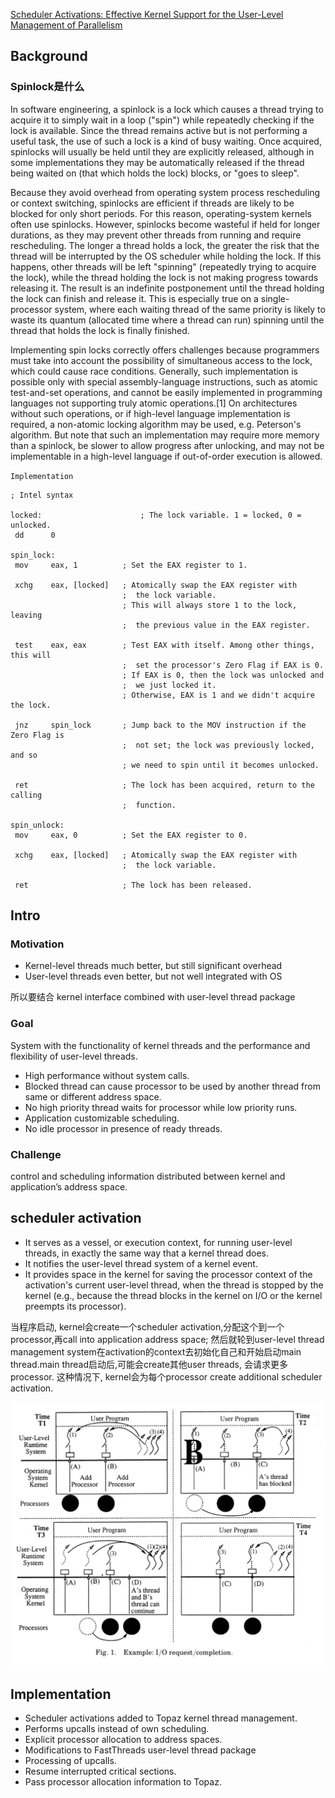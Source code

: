 [Scheduler Activations: Effective Kernel Support for the User-Level Management of Parallelism](https://www.google.com/url?sa=t&rct=j&q=&esrc=s&source=web&cd=1&cad=rja&uact=8&ved=0ahUKEwiGrszAvP3KAhUJ2GMKHUrvCeYQFggcMAA&url=http%3A%2F%2Fflint.cs.yale.edu%2Fcs422%2Fdoc%2Fsched-act.pdf&usg=AFQjCNHi1SVJZF7T6nSUNs_wvVEh4qEYiQ&sig2=0JHZuXcEvGsBT1cyZDIokg&bvm=bv.114195076,d.cGc)

## Background

### Spinlock是什么

In software engineering, a spinlock is a lock which causes a thread trying to acquire it to simply wait in a loop ("spin") while repeatedly checking if the lock is available. Since the thread remains active but is not performing a useful task, the use of such a lock is a kind of busy waiting. Once acquired, spinlocks will usually be held until they are explicitly released, although in some implementations they may be automatically released if the thread being waited on (that which holds the lock) blocks, or "goes to sleep".

Because they avoid overhead from operating system process rescheduling or context switching, spinlocks are efficient if threads are likely to be blocked for only short periods. For this reason, operating-system kernels often use spinlocks. However, spinlocks become wasteful if held for longer durations, as they may prevent other threads from running and require rescheduling. The longer a thread holds a lock, the greater the risk that the thread will be interrupted by the OS scheduler while holding the lock. If this happens, other threads will be left "spinning" (repeatedly trying to acquire the lock), while the thread holding the lock is not making progress towards releasing it. The result is an indefinite postponement until the thread holding the lock can finish and release it. This is especially true on a single-processor system, where each waiting thread of the same priority is likely to waste its quantum (allocated time where a thread can run) spinning until the thread that holds the lock is finally finished.

Implementing spin locks correctly offers challenges because programmers must take into account the possibility of simultaneous access to the lock, which could cause race conditions. Generally, such implementation is possible only with special assembly-language instructions, such as atomic test-and-set operations, and cannot be easily implemented in programming languages not supporting truly atomic operations.[1] On architectures without such operations, or if high-level language implementation is required, a non-atomic locking algorithm may be used, e.g. Peterson's algorithm. But note that such an implementation may require more memory than a spinlock, be slower to allow progress after unlocking, and may not be implementable in a high-level language if out-of-order execution is allowed.

`Implementation`

    ; Intel syntax

    locked:                      ; The lock variable. 1 = locked, 0 = unlocked.
     dd      0

    spin_lock:
     mov     eax, 1          ; Set the EAX register to 1.

     xchg    eax, [locked]   ; Atomically swap the EAX register with
                             ;  the lock variable.
                             ; This will always store 1 to the lock, leaving
                             ;  the previous value in the EAX register.

     test    eax, eax        ; Test EAX with itself. Among other things, this will
                             ;  set the processor's Zero Flag if EAX is 0.
                             ; If EAX is 0, then the lock was unlocked and
                             ;  we just locked it.
                             ; Otherwise, EAX is 1 and we didn't acquire the lock.

     jnz     spin_lock       ; Jump back to the MOV instruction if the Zero Flag is
                             ;  not set; the lock was previously locked, and so
                             ; we need to spin until it becomes unlocked.

     ret                     ; The lock has been acquired, return to the calling
                             ;  function.

    spin_unlock:
     mov     eax, 0          ; Set the EAX register to 0.

     xchg    eax, [locked]   ; Atomically swap the EAX register with
                             ;  the lock variable.

     ret                     ; The lock has been released.


## Intro

### Motivation

* Kernel-level threads much better, but still significant overhead
* User-level threads even better, but not well integrated with OS

所以要结合
kernel interface combined with user-level thread package

### Goal

System with the functionality of kernel threads and the performance and flexibility of user-level threads.

* High performance without system calls.
* Blocked thread can cause processor to be used by another thread from same or different address space.
* No high priority thread waits for processor while low priority runs.
* Application customizable scheduling.
* No idle processor in presence of ready threads.


### Challenge

control and scheduling information distributed between kernel and application’s address space.


## scheduler activation
* It serves as a vessel, or execution context, for running user-level threads, in exactly the same way that a kernel thread does.
* It notifies the user-level thread system of a kernel event.
* It provides space in the kernel for saving the processor context of the activation's current user-level thread, when the thread is stopped by the kernel (e.g., because the thread blocks in the kernel on I/O or the kernel preempts its processor).

当程序启动, kernel会create一个scheduler activation,分配这个到一个processor,再call into application address space; 然后就轮到user-level thread management system在activation的context去初始化自己和开始启动main thread.main thread启动后,可能会create其他user threads, 会请求更多processor. 这种情况下, kernel会为每个processor create additional scheduler activation.

![](./imgs/activation.png)




## Implementation

* Scheduler activations added to Topaz kernel thread management.
 * Performs upcalls instead of own scheduling.
 * Explicit processor allocation to address spaces.
* Modifications to FastThreads user-level thread package
 * Processing of upcalls.
 * Resume interrupted critical sections.
 * Pass processor allocation information to Topaz.
